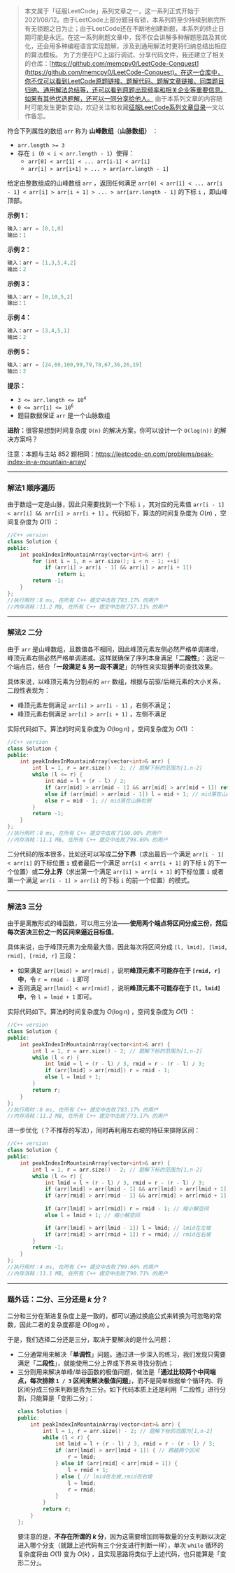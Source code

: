 > 本文属于「征服LeetCode」系列文章之一，这一系列正式开始于2021/08/12。由于LeetCode上部分题目有锁，本系列将至少持续到刷完所有无锁题之日为止；由于LeetCode还在不断地创建新题，本系列的终止日期可能是永远。在这一系列刷题文章中，我不仅会讲解多种解题思路及其优化，还会用多种编程语言实现题解，涉及到通用解法时更将归纳总结出相应的算法模板。
> <b></b>
> 为了方便在PC上运行调试、分享代码文件，我还建立了相关的仓库：[https://github.com/memcpy0/LeetCode-Conquest](https://github.com/memcpy0/LeetCode-Conquest)。在这一仓库中，你不仅可以看到LeetCode原题链接、题解代码、题解文章链接、同类题目归纳、通用解法总结等，还可以看到原题出现频率和相关企业等重要信息。如果有其他优选题解，还可以一同分享给他人。
> <b></b>
> 由于本系列文章的内容随时可能发生更新变动，欢迎关注和收藏[征服LeetCode系列文章目录](https://memcpy0.blog.csdn.net/article/details/119656559)一文以作备忘。


<p>符合下列属性的数组 <code>arr</code> 称为 <strong>山峰数组</strong>（<strong>山脉数组）</strong> ：</p>

<ul>
	<li><code>arr.length &gt;= 3</code></li>
	<li>存在 <code>i</code>（<code>0 &lt; i &lt; arr.length - 1</code>）使得：
	<ul>
		<li><code>arr[0] &lt; arr[1] &lt; ... arr[i-1] &lt; arr[i] </code></li>
		<li><code>arr[i] &gt; arr[i+1] &gt; ... &gt; arr[arr.length - 1]</code></li>
	</ul>
	</li>
</ul>

<p>给定由整数组成的山峰数组 <code>arr</code> ，返回任何满足 <code>arr[0] &lt; arr[1] &lt; ... arr[i - 1] &lt; arr[i] &gt; arr[i + 1] &gt; ... &gt; arr[arr.length - 1]</code> 的下标 <code>i</code> ，即山峰顶部。</p>

 

<p><strong>示例 1：</strong></p>

```cpp
输入：arr = [0,1,0]
输出：1
```
 
<p><strong>示例 2：</strong></p>

```cpp
输入：arr = [1,3,5,4,2]
输出：2
```

<p><strong>示例 3：</strong></p>

```cpp
输入：arr = [0,10,5,2]
输出：1
```
 
<p><strong>示例 4：</strong></p>

```cpp
输入：arr = [3,4,5,1]
输出：2
```

<p><strong>示例 5：</strong></p>

```cpp
输入：arr = [24,69,100,99,79,78,67,36,26,19]
输出：2
```

 
<p><strong>提示：</strong></p>

<ul>
	<li><code>3 &lt;= arr.length &lt;= 10<sup>4</sup></code></li>
	<li><code>0 &lt;= arr[i] &lt;= 10<sup>6</sup></code></li>
	<li>题目数据保证 <code>arr</code> 是一个山脉数组</li>
</ul>
  
<p><strong>进阶：</strong>很容易想到时间复杂度 <code>O(n)</code> 的解决方案，你可以设计一个 <code>O(log(n))</code> 的解决方案吗？</p>

 

<p>注意：本题与主站 852 题相同：<a href="https://leetcode-cn.com/problems/peak-index-in-a-mountain-array/">https://leetcode-cn.com/problems/peak-index-in-a-mountain-array/</a></p>

---
### 解法1 顺序遍历
由于数组一定是山脉，因此只需要找到一个下标 `i` ，其对应的元素值 `arr[i - 1] < arr[i] && arr[i] > arr[i + 1]` 。代码如下，算法的时间复杂度为 $O(n)$ ，空间复杂度为 $O(1)$ ：
```cpp
//C++ version
class Solution {
public:
    int peakIndexInMountainArray(vector<int>& arr) {
        for (int i = 1, n = arr.size(); i < n - 1; ++i)
            if (arr[i] > arr[i - 1] && arr[i] > arr[i + 1])
                return i;
        return -1;
    }
};
//执行用时：8 ms, 在所有 C++ 提交中击败了83.17% 的用户
//内存消耗：11.2 MB, 在所有 C++ 提交中击败了57.11% 的用户
```
---
### 解法2 二分
由于 `arr` 是山峰数组，且数值各不相同，因此峰顶元素左侧必然严格单调递增，峰顶元素右侧必然严格单调递减。这样就确保了序列本身满足「**二段性**」：选定一个端点后，结合「**一段满足 & 另一段不满足**」的特性来实现**折半**的查找效果。

具体来说，以峰顶元素为分割点的 `arr` 数组，根据与前驱/后继元素的大小关系，二段性表现为：
- 峰顶元素左侧满足 `arr[i] > arr[i - 1]` ，右侧不满足；
- 峰顶元素右侧满足 `arr[i] > arr[i + 1]` ，左侧不满足

实际代码如下。算法的时间复杂度为 $O(\log n)$ ，空间复杂度为 $O(1)$ ：
```cpp
//C++ version
class Solution {
public:
    int peakIndexInMountainArray(vector<int>& arr) {
        int l = 1, r = arr.size() - 2; // 题解下标的范围为[1,n-2]
        while (l <= r) {
            int mid = l + (r - l) / 2;
            if (arr[mid] > arr[mid - 1] && arr[mid] > arr[mid + 1]) return mid;
            else if (arr[mid] > arr[mid - 1]) l = mid + 1; // mid落在山脉左侧
            else r = mid - 1; // mid落在山脉右侧 
        }
        return -1;
    }
};
//执行用时：0 ms, 在所有 C++ 提交中击败了100.00% 的用户
//内存消耗：11.1 MB, 在所有 C++ 提交中击败了98.69% 的用户
```
二分代码的版本很多，比如还可以写成**二分下界**（求出最后一个满足 `arr[i - 1] < arr[i]` 的下标位置 `i` 或者最后一个满足 `arr[i] < arr[i + 1]` 的下标 `i` 的下一个位置）或**二分上界**（求出第一个满足 `arr[i] > arr[i + 1]` 的下标位置 `i` 或者第一个满足 `arr[i - 1] > arr[i]`  的下标 `i` 的前一个位置）的模式。

---
### 解法3 三分
由于是离散形式的峰函数，可以用三分法——**使用两个端点将区间分成三份，然后每次否决三份之一的区间来逼近目标值**。

具体来说，由于峰顶元素为全局最大值，因此每次将区间分成 `[l, lmid], [lmid, rmid], [rmid, r]` 三段：
- 如果满足 `arr[lmid] > arr[rmid]` ，说明**峰顶元素不可能存在于 `[rmid, r]` 中**，令 `r = rmid - 1` 即可
- 否则满足 `arr[lmid] < arr[rmid]` ，说明**峰顶元素不可能存在于 `[l, lmid]` 中**，令 `l = lmid + 1` 即可。

实际代码如下。算法的时间复杂度为 $O(\log n)$ ，空间复杂度为 $O(1)$ ：
```cpp
//C++ version
class Solution {
public:
    int peakIndexInMountainArray(vector<int>& arr) {
        int l = 1, r = arr.size() - 2; // 题解下标的范围为[1,n-2]
        while (l < r) {
            int lmid = l + (r - l) / 3, rmid = r - (r - l) / 3;
            if (arr[lmid] > arr[rmid]) r = rmid - 1;
            else l = lmid + 1;
        }
        return r;
    }
};
//执行用时：8 ms, 在所有 C++ 提交中击败了83.17% 的用户
//内存消耗：11.2 MB, 在所有 C++ 提交中击败了73.17% 的用户
```
进一步优化（？不推荐的写法），同时再利用左右坡的特征来排除区间：
```cpp
//C++ version
class Solution {
public:
    int peakIndexInMountainArray(vector<int>& arr) {
        int l = 1, r = arr.size() - 2; // 题解下标的范围为[1,n-2]
        while (l <= r) {
            int lmid = l + (r - l) / 3, rmid = r - (r - l) / 3;
            if (arr[lmid] > arr[lmid - 1] && arr[lmid] > arr[lmid + 1]) return lmid;
            if (arr[rmid] > arr[rmid - 1] && arr[rmid] > arr[rmid + 1]) return rmid;
            
            if (arr[lmid] > arr[rmid]) r = rmid - 1; // 缩小解空间
            else l = lmid + 1; // 缩小解空间

            if (arr[lmid] > arr[lmid - 1]) l = lmid; // lmid在左坡
            if (arr[rmid] > arr[rmid + 1]) r = rmid; // rmid在右坡  
        }
        return -1;
    }
}; 
//执行用时：4 ms, 在所有 C++ 提交中击败了99.66% 的用户
//内存消耗：11.1 MB, 在所有 C++ 提交中击败了90.71% 的用户
```

---
### 题外话：二分、三分还是 $k$ 分？
二分和三分在渐进复杂度上是一致的，都可以通过换底公式来转换为可忽略的常数，因此二者的复杂度都是 $O(\log n)$ 。

于是，我们选择二分还是三分，取决于要解决的是什么问题：
- 二分通常用来解决「**单调性**」问题。通过进一步深入的练习，我们发现只需要满足「**二段性**」，就能使用二分上界或下界来寻找分割点；
- 三分则用来解决单峰/单谷函数的极值问题，做法是「**通过比较两个中间端点，每次排除 `1 / 3` 区间来解决极值问题**」，而不是简单根据单个循环内、将区间分成三份来判断是否为三分。如下代码本质上还是利用「二段性」进行分割，只能算是「变形二分」：
	```cpp
	class Solution {
	public:
	    int peakIndexInMountainArray(vector<int>& arr) {
	        int l = 1, r = arr.size() - 2; // 题解下标的范围为[1,n-2]
	        while (l < r) {
	            int lmid = l + (r - l) / 3, rmid = r - (r - l) / 3;
	            if (arr[lmid] > arr[lmid + 1]) { // 跨越两个区间
	            	r = lmid;
	            } else if (arr[rmid] < arr[rmid + 1]) {
	            	l = rmid + 1;
	            } else { // lmid在左坡,rmid在右坡
	            	l = lmid;
	            	r = rmid;
	            }
	        }
	        return r;
	    }
	};
	```
	要注意的是，**不存在所谓的 $k$ 分**，因为这需要增加同等数量的分支判断以决定进入哪个分支（就跟上述代码有三个分支进行判断一样），单次 `while` 循环的复杂度将由 $O(1)$ 变为 $O(k)$ ，且实现思路将类似于上述代码，也只能算是「变形二分」。
